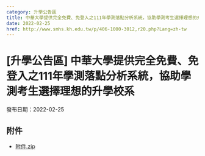 ```yaml
---
category: 升學公告區
title: 中華大學提供完全免費、免登入之111年學測落點分析系統，協助學測考生選擇理想的升學校系
date: 2022-02-25
href: http://www.smhs.kh.edu.tw/p/406-1000-3012,r20.php?Lang=zh-tw
---
```


# [升學公告區] 中華大學提供完全免費、免登入之111年學測落點分析系統，協助學測考生選擇理想的升學校系

發布日期：2022-02-25



## 附件

- [附件.zip](https://www.smhs.kh.edu.tw/app/index.php?Action=downloadfile&file=WVhSMFlXTm9MelV2Y0hSaFh6STNOakZmTlRjd01URXdNRjgxTURBME1pNTZhWEE9&fname=DGGGROTSYWQO41XX50LKSWHGRK30OOLKDGUWTSKK4125MLVWKPROVTPOUSSSPKPO)
